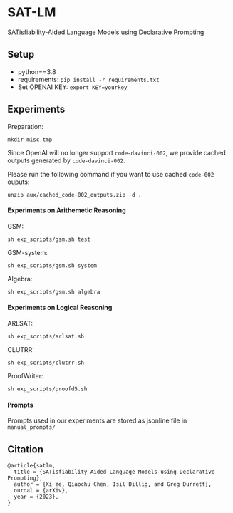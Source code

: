 # SAT-LM
SATisfiability-Aided Language Models using Declarative Prompting

## Setup
* python==3.8
* requirements: `pip install -r requirements.txt`
* Set OPENAI KEY: `export KEY=yourkey`

## Experiments
Preparation:

`mkdir misc tmp`


Since OpenAI will no longer support `code-davinci-002`, we provide cached outputs generated by `code-davinci-002`.

Please run the following command if you want to use cached `code-002` ouputs:

`unzip aux/cached_code-002_outputs.zip -d .`



#### Experiments on Arithemetic Reasoning

GSM:

`sh exp_scripts/gsm.sh test`

GSM-system:

`sh exp_scripts/gsm.sh system`

Algebra:

`sh exp_scripts/gsm.sh algebra`

#### Experiments on Logical Reasoning
ARLSAT:

`sh exp_scripts/arlsat.sh`

CLUTRR:

`sh exp_scripts/clutrr.sh`

ProofWriter:

`sh exp_scripts/proofd5.sh`

#### Prompts

Prompts used in our experiments are stored as jsonline file in `manual_prompts/`

## Citation

```
@article{satlm,
  title = {SATisfiability-Aided Language Models using Declarative Prompting},
  author = {Xi Ye, Qiaochu Chen, Isil Dillig, and Greg Durrett},
  ournal = {arXiv},
  year = {2023},
}
```